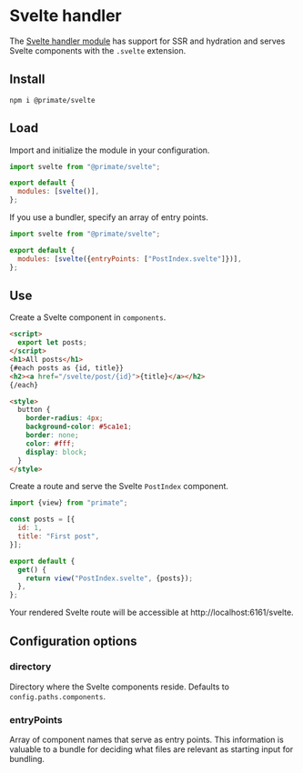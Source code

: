# Svelte handler

The [Svelte handler module][repository] has support for SSR and hydration and
serves Svelte components with the  `.svelte` extension.

## Install

`npm i @primate/svelte`

## Load

Import and initialize the module in your configuration.

```js file=primate.config.js
import svelte from "@primate/svelte";

export default {
  modules: [svelte()],
};
```

If you use a bundler, specify an array of entry points.

```js file=primate.config.js
import svelte from "@primate/svelte";

export default {
  modules: [svelte({entryPoints: ["PostIndex.svelte"]})],
};
```

## Use

Create a Svelte component in `components`.

```html file=components/PostIndex.svelte
<script>
  export let posts;
</script>
<h1>All posts</h1>
{#each posts as {id, title}}
<h2><a href="/svelte/post/{id}">{title}</a></h2>
{/each}

<style>
  button {
    border-radius: 4px;
    background-color: #5ca1e1;
    border: none;
    color: #fff;
    display: block;
  }
</style>
```

Create a route and serve the Svelte `PostIndex` component.

```js file=routes/svelte.js
import {view} from "primate";

const posts = [{
  id: 1,
  title: "First post",
}];

export default {
  get() {
    return view("PostIndex.svelte", {posts});
  },
};
```

Your rendered Svelte route will be accessible at
http://localhost:6161/svelte.

## Configuration options

### directory

Directory where the Svelte components reside. Defaults to
`config.paths.components`.

### entryPoints

Array of component names that serve as entry points. This information is
valuable to a bundle for deciding what files are relevant as starting input for
bundling.

[repository]: https://github.com/primatejs/primate/tree/master/packages/svelte
